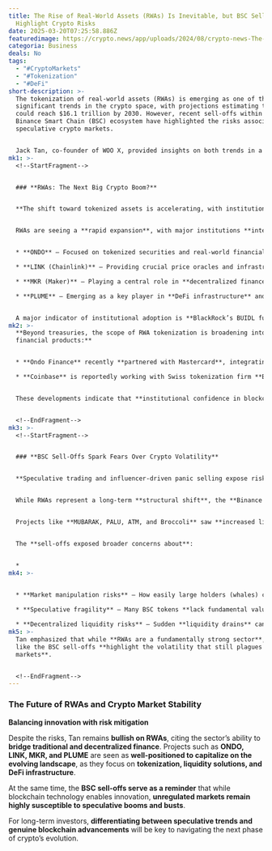 ```yaml
---
title: The Rise of Real-World Assets (RWAs) Is Inevitable, but BSC Sell-Offs
  Highlight Crypto Risks
date: 2025-03-20T07:25:58.886Z
featuredimage: https://crypto.news/app/uploads/2024/08/crypto-news-The-future-of-RWA-tokenization-option02-1380x820.webp
categoria: Business
deals: No
tags:
  - "#CryptoMarkets"
  - "#Tokenization"
  - "#DeFi"
short-description: >-
  The tokenization of real-world assets (RWAs) is emerging as one of the most
  significant trends in the crypto space, with projections estimating the market
  could reach $16.1 trillion by 2030. However, recent sell-offs within the
  Binance Smart Chain (BSC) ecosystem have highlighted the risks associated with
  speculative crypto markets.


  Jack Tan, co-founder of WOO X, provided insights on both trends in a note to Crypto.news, emphasizing the long-term potential of asset tokenization while warning about structural weaknesses in decentralized ecosystems.
mk1: >-
  <!--StartFragment-->


  ### **RWAs: The Next Big Crypto Boom?**


  **The shift toward tokenized assets is accelerating, with institutional adoption leading the charge**


  RWAs are seeing a **rapid expansion**, with major institutions **integrating blockchain technology into traditional finance**. According to Tan, key projects leading this transformation include:


  * **ONDO** – Focused on tokenized securities and real-world financial instruments.

  * **LINK (Chainlink)** – Providing crucial price oracles and infrastructure for smart contracts.

  * **MKR (Maker)** – Playing a central role in **decentralized finance (DeFi)** and stablecoin issuance.

  * **PLUME** – Emerging as a key player in **DeFi infrastructure** and liquidity solutions.


  A major indicator of institutional adoption is **BlackRock’s BUIDL fund**, which launched with **$100 million USDC in March 2024** and has since surpassed **$1 billion**, securing **30% of the tokenized U.S. Treasuries market**.
mk2: >-
  **Beyond treasuries, the scope of RWA tokenization is broadening into new
  financial products:**


  * **Ondo Finance** recently **partnered with Mastercard**, integrating **its OUSG bond fund** into **Mastercard’s Multi-Token Network**. This partnership **bridges crypto and traditional finance**, allowing tokenized assets to interact seamlessly with fiat-based payment systems.

  * **Coinbase** is reportedly working with Swiss tokenization firm **Backed** to launch **tokenized stocks** on its **Base layer-2 network**. This would allow traditional equity markets to benefit from **on-chain liquidity** and **fractional ownership**.


  These developments indicate that **institutional confidence in blockchain-based financial instruments is growing**, further legitimizing the RWA sector.


  <!--EndFragment-->
mk3: >-
  <!--StartFragment-->


  ### **BSC Sell-Offs Spark Fears Over Crypto Volatility**


  **Speculative trading and influencer-driven panic selling expose risks in decentralized markets**


  While RWAs represent a long-term **structural shift**, the **Binance Smart Chain (BSC) ecosystem** has faced significant turbulence in recent weeks.


  Projects like **MUBARAK, PALU, ATM, and Broccoli** saw **increased liquidity**, drawing speculative traders looking for quick gains. However, confidence **took a hit** when crypto influencer **Wolfy_XBT** was accused of **orchestrating aggressive sell-offs** of **BNB Chain-related tokens**, sparking panic among retail investors.


  The **sell-offs exposed broader concerns about**:


  *
mk4: >-
  

  * **Market manipulation risks** – How easily large holders (whales) can **trigger sell-offs** and impact prices.

  * **Speculative fragility** – Many BSC tokens **lack fundamental value**, making them highly volatile.

  * **Decentralized liquidity risks** – Sudden **liquidity drains** can cause **massive price crashes**, especially in smaller-cap tokens.
mk5: >-
  Tan emphasized that while **RWAs are a fundamentally strong sector**, events
  like the BSC sell-offs **highlight the volatility that still plagues crypto
  markets**.


  <!--EndFragment-->
---
```

<!--StartFragment-->

### **The Future of RWAs and Crypto Market Stability**

**Balancing innovation with risk mitigation**

Despite the risks, Tan remains **bullish on RWAs**, citing the sector’s ability to **bridge traditional and decentralized finance**. Projects such as **ONDO, LINK, MKR, and PLUME** are seen as **well-positioned to capitalize on the evolving landscape**, as they focus on **tokenization, liquidity solutions, and DeFi infrastructure**.

At the same time, the **BSC sell-offs serve as a reminder** that while blockchain technology enables innovation, **unregulated markets remain highly susceptible to speculative booms and busts**.

For long-term investors, **differentiating between speculative trends and genuine blockchain advancements** will be key to navigating the next phase of crypto’s evolution.

<!--EndFragment-->